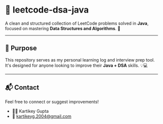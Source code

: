 # 📘 leetcode-dsa-java

A clean and structured collection of LeetCode problems solved in **Java**, focused on mastering **Data Structures and Algorithms**. 🚀

---

## 🎯 Purpose

This repository serves as my personal learning log and interview prep tool.  
It's designed for anyone looking to improve their **Java + DSA** skills. 💡💻

---

## 📬 Contact  
Feel free to connect or suggest improvements!

- 👨‍💻 Kartikey Gupta  
- 📧 kartikeyg.2004@gmail.com

